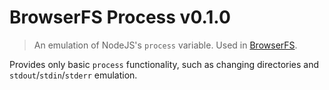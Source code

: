 # BrowserFS Process v0.1.0
> An emulation of NodeJS's `process` variable. Used in [BrowserFS](https://github.com/jvilk/BrowserFS).

Provides only basic `process` functionality, such as changing directories and `stdout`/`stdin`/`stderr` emulation.
